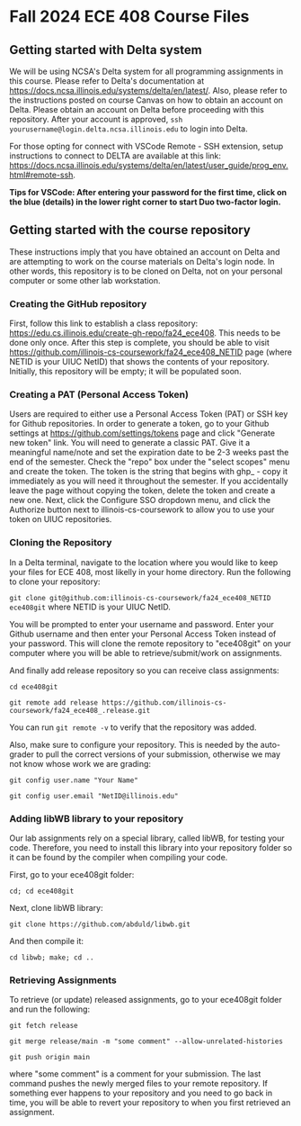 # Fall 2024 ECE 408 Course Files

## Getting started with Delta system

We will be using NCSA's Delta system for all programming assignments in this course. Please refer to Delta's documentation at https://docs.ncsa.illinois.edu/systems/delta/en/latest/. Also, please refer to the instructions posted on course Canvas on how to obtain an account on Delta. Please obtain an account on Delta before proceeding with this repository. After your account is approved, `ssh yourusername@login.delta.ncsa.illinois.edu` to login into Delta. 

For those opting for connect with VSCode Remote - SSH extension, setup instructions to connect to DELTA are available at this link: https://docs.ncsa.illinois.edu/systems/delta/en/latest/user_guide/prog_env.html#remote-ssh.

  **Tips for VSCode: After entering your password for the first time, click on the blue (details) in the lower right corner to start Duo two-factor login.**
  
## Getting started with the course repository

These instructions imply that you have obtained an account on Delta and are attempting to work on the course materials on Delta's login node. In other words, this repository is to be cloned on Delta, not on your personal computer or some other lab workstation.

### Creating the GitHub repository

First, follow this link to establish a class repository: https://edu.cs.illinois.edu/create-gh-repo/fa24_ece408. This needs to be done only once. After this step is complete, you should be able to visit https://github.com/illinois-cs-coursework/fa24_ece408_NETID page (where NETID is your UIUC NetID) that shows the contents of your repository. Initially, this repository will be empty; it will be populated soon.

### Creating a PAT (Personal Access Token)

Users are required to either use a Personal Access Token (PAT) or SSH key for Github repositories. In order to generate a token, go to your Github settings at https://github.com/settings/tokens page and click "Generate new token" link. You will need to generate a classic PAT. Give it a meaningful name/note and set the expiration date to be 2-3 weeks past the end of the semester. Check the "repo" box under the "select scopes" menu and create the token. The token is the string that begins with ghp_ - copy it immediately as you will need it throughout the semester. If you accidentally leave the page without copying the token, delete the token and create a new one. Next, click the Configure SSO dropdown menu, and click the Authorize button next to illinois-cs-coursework to allow you to use your token on UIUC repositories.

### Cloning the Repository

In a Delta terminal, navigate to the location where you would like to keep your files for ECE 408, most likelly in your home directory. Run the following to clone your repository:

  `git clone git@github.com:illinois-cs-coursework/fa24_ece408_NETID ece408git` where NETID is your UIUC NetID.

You will be prompted to enter your username and password. Enter your Github username and then enter your Personal Access Token instead of your password.  This will clone the remote repository to "ece408git" on your computer where you will be able to retrieve/submit/work on assignments.

And finally add release repository so you can receive class assignments: 

  `cd ece408git`

  `git remote add release https://github.com/illinois-cs-coursework/fa24_ece408_.release.git`

You can run `git remote -v` to verify that the repository was added. 

Also, make sure to configure your repository. This is needed by the auto-grader to pull the correct versions of your submission, otherwise we may not know whose work we are grading: 

  `git config user.name "Your Name"`

  `git config user.email "NetID@illinois.edu"`

### Adding libWB library to your repository ###

Our lab assignments rely on a special library, called libWB, for testing your code. Therefore, you need to install this library into your repository folder so it can be found by the compiler when compiling your code.

First, go to your ece408git folder: 

  `cd; cd ece408git` 

Next, clone libWB library: 

  `git clone https://github.com/abduld/libwb.git`

And then compile it: 

  `cd libwb; make; cd ..`

### Retrieving Assignments ###

To retrieve (or update) released assignments, go to your ece408git folder and run the following:

  `git fetch release`

  `git merge release/main -m "some comment" --allow-unrelated-histories`

  `git push origin main`

where "some comment" is a comment for your submission. The last command pushes the newly merged files to your remote repository. If something ever happens to your repository and you need to go back in time, you will be able to revert your repository to when you first retrieved an assignment.
